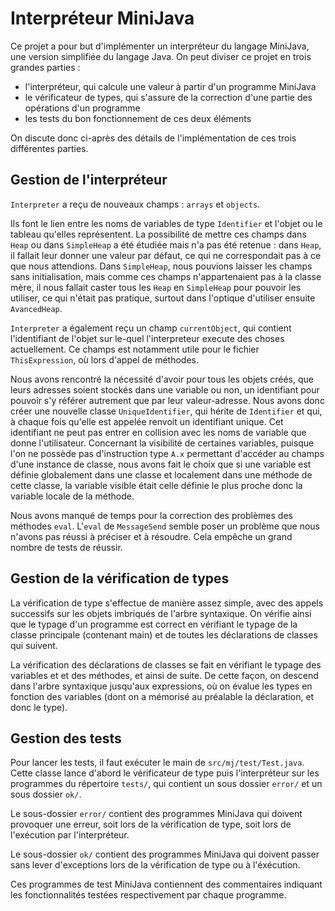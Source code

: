 # Interpréteur MiniJava

Ce projet a pour but d'implémenter un interpréteur du langage MiniJava, une version simplifiée du langage Java.
On peut diviser ce projet en trois grandes parties :
* l'interpréteur, qui calcule une valeur à partir d'un programme MiniJava
* le vérificateur de types, qui s'assure de la correction d'une partie des opérations d'un programme
* les tests du bon fonctionnement de ces deux éléments

On discute donc ci-après des détails de l'implémentation de ces trois différentes parties.

## Gestion de l'interpréteur

`Interpreter` a reçu de nouveaux champs : `arrays` et `objects`.

Ils font le lien entre les noms de variables de type `Identifier` et l'objet ou le tableau qu'elles représentent.
La possibilité de mettre ces champs dans `Heap` ou dans `SimpleHeap` a été étudiée mais n'a pas été retenue : dans `Heap`, il fallait leur donner une valeur par défaut, ce qui ne correspondait pas à ce que nous attendions.
Dans `SimpleHeap`, nous pouvions laisser les champs sans initialisation, mais comme ces champs n'appartenaient pas à la classe mère, il nous fallait caster tous les `Heap` en `SimpleHeap` pour pouvoir les utiliser, ce qui n'était pas pratique, surtout dans l'optique d'utiliser ensuite `AvancedHeap`.

`Interpreter` a également reçu un champ `currentObject`, qui contient l'identifiant de l'objet sur le-quel l'interpreteur execute des choses actuellement.
Ce champs est notamment utile pour le fichier `ThisExpression`, où lors d'appel de méthodes.

Nous avons rencontré la nécessité d'avoir pour tous les objets créés, que leurs adresses soient stockés dans une variable ou non, un identifiant pour pouvoir s'y référer autrement que par leur valeur-adresse.
Nous avons donc créer une nouvelle classe `UniqueIdentifier`, qui hérite de `Identifier` et qui, à chaque fois qu'elle est appelée renvoit un identifiant unique.
Cet identifiant ne peut pas entrer en collision avec les noms de variable que donne l'utilisateur.
Concernant la visibilité de certaines variables, puisque l'on ne possède pas d'instruction type `A.x` permettant d'accéder au champs d'une instance de classe, nous avons fait le choix que si une variable est définie globalement dans une classe et localement dans une méthode de cette classe, la variable visible était celle définie le plus proche donc la variable locale de la méthode.

Nous avons manqué de temps pour la correction des problèmes des méthodes `eval`. L'`eval` de `MessageSend` semble poser un problème que nous n'avons pas réussi à préciser et à résoudre. Cela empêche un grand nombre de tests de réussir.

## Gestion de la vérification de types

La vérification de type s'effectue de manière assez simple, avec des appels successifs sur les objets imbriqués de l'arbre syntaxique.
On vérifie ainsi que le typage d'un programme est correct en vérifiant le typage de la classe principale (contenant main) et de toutes les déclarations de classes qui suivent.

La vérification des déclarations de classes se fait en vérifiant le typage des variables et et des méthodes, et ainsi de suite.
De cette façon, on descend dans l'arbre syntaxique jusqu'aux expressions, où on évalue les types en fonction des variables (dont on a mémorisé au préalable la déclaration, et donc le type).

## Gestion des tests

Pour lancer les tests, il faut exécuter le main de `src/mj/test/Test.java`.
Cette classe lance d'abord le vérificateur de type puis l'interpréteur sur les programmes du répertoire `tests/`, qui contient un sous dossier `error/` et un sous dossier `ok/`.

Le sous-dossier `error/` contient des programmes MiniJava qui doivent provoquer une erreur, soit lors de la vérification de type, soit lors de l'exécution par l'interpréteur.

Le sous-dossier `ok/` contient des programmes MiniJava qui doivent passer sans lever d'exceptions lors de la vérification de type ou à l'éxécution.

Ces programmes de test MiniJava contiennent des commentaires indiquant les fonctionnalités testées respectivement par chaque programme.
